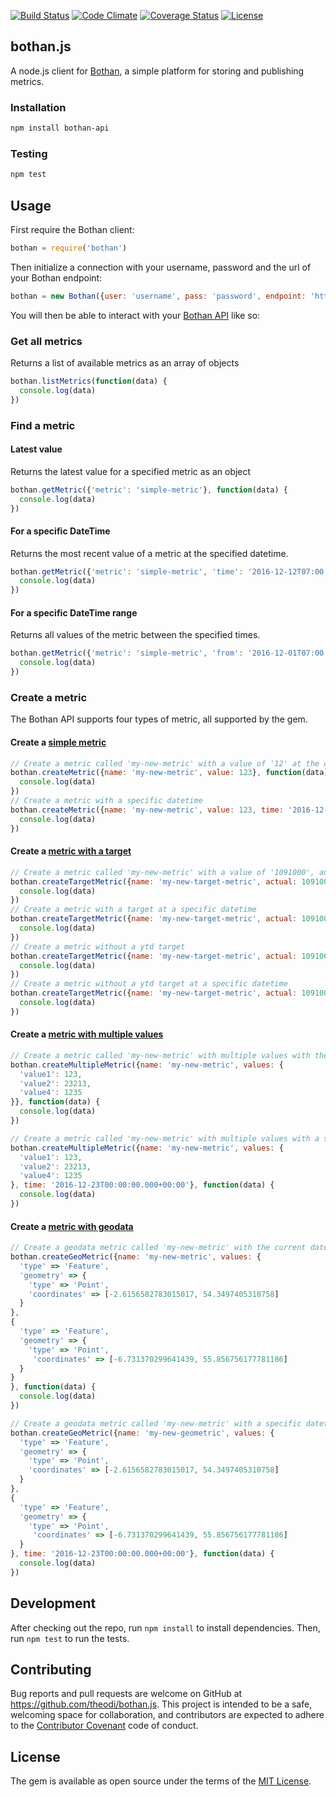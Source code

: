 [![Build Status](http://img.shields.io/travis/theodi/bothan.js.svg?style=flat-square)](https://travis-ci.org/theodi/bothan.js)
[![Code Climate](http://img.shields.io/codeclimate/github/theodi/bothan.js.svg?style=flat-square)](https://codeclimate.com/github/theodi/bothan.js)
[![Coverage Status](https://coveralls.io/repos/github/theodi/bothan.js/badge.svg?branch=master)](https://coveralls.io/github/theodi/bothan.js?branch=master)
[![License](http://img.shields.io/:license-mit-blue.svg?style=flat-square)](http://theodi.mit-license.org)

## bothan.js

A node.js client for [Bothan](https://bothan.io/), a simple platform for storing and publishing metrics.

### Installation

```bash
npm install bothan-api
```

### Testing
```bash
npm test
```

## Usage

First require the Bothan client:

```javascript
bothan = require('bothan')
```

Then initialize a connection with your username, password and the url of your Bothan endpoint:

```javascript
bothan = new Bothan({user: 'username', pass: 'password', endpoint: 'https://demo.bothan.io'})
```

You will then be able to interact with your [Bothan API](https://bothan.io/api.html) like so:

### Get all metrics

Returns a list of available metrics as an array of objects

```javascript
bothan.listMetrics(function(data) {
  console.log(data)
})
```

### Find a metric

#### Latest value

Returns the latest value for a specified metric as an object

```javascript
bothan.getMetric({'metric': 'simple-metric'}, function(data) {
  console.log(data)
})
```

#### For a specific DateTime

Returns the most recent value of a metric at the specified datetime.

```javascript
bothan.getMetric({'metric': 'simple-metric', 'time': '2016-12-12T07:00:24.465+00:00'}, function(data) {
  console.log(data)
})
```

#### For a specific DateTime range

Returns all values of the metric between the specified times.

```javascript
bothan.getMetric({'metric': 'simple-metric', 'from': '2016-12-01T07:00:22.851+00:00', 'to': '2016-12-05T07:00:22.459+00:00'}, function(data) {
  console.log(data)
})
```

### Create a metric


The Bothan API supports four types of metric, all supported by the gem.

#### Create a [simple metric](https://bothan.io/api#simple-value)

```javascript
// Create a metric called 'my-new-metric' with a value of '12' at the current datetime
bothan.createMetric({name: 'my-new-metric', value: 123}, function(data) {
  console.log(data)
})
// Create a metric with a specific datetime
bothan.createMetric({name: 'my-new-metric', value: 123, time: '2016-12-23T00:00:00.000+00:00'}, function(data) {
  console.log(data)
})
```

#### Create a [metric with a target](https://bothan.io/api#value-with-a-target)

```javascript
// Create a metric called 'my-new-metric' with a value of '1091000', an annual target of '2862000' and a ytd target of '1368000' at the current datetime
bothan.createTargetMetric({name: 'my-new-target-metric', actual: 1091000, annual_target: 2862000, ytd_target: 1368000}, function() {
  console.log(data)
})
// Create a metric with a target at a specific datetime
bothan.createTargetMetric({name: 'my-new-target-metric', actual: 1091000, annual_target: 2862000, ytd_target: 1368000, time: '2016-12-23T00:00:00.000+00:00'}, function() {
  console.log(data)
})
// Create a metric without a ytd target
bothan.createTargetMetric({name: 'my-new-target-metric', actual: 1091000, annual_target: 2862000}, function() {
  console.log(data)
})
// Create a metric without a ytd target at a specific datetime
bothan.createTargetMetric({name: 'my-new-target-metric', actual: 1091000, annual_target: 2862000, time: '2016-12-23T00:00:00.000+00:00'}, function() {
  console.log(data)
})
```

#### Create a [metric with multiple values](https://bothan.io/api#multiple-values)

```javascript
// Create a metric called 'my-new-metric' with multiple values with the current datetime
bothan.createMultipleMetric({name: 'my-new-metric', values: {
  'value1': 123,
  'value2': 23213,
  'value4': 1235
}}, function(data) {
  console.log(data)
})

// Create a metric called 'my-new-metric' with multiple values with a specific datetime
bothan.createMultipleMetric({name: 'my-new-metric', values: {
  'value1': 123,
  'value2': 23213,
  'value4': 1235
}, time: '2016-12-23T00:00:00.000+00:00'}, function(data) {
  console.log(data)
})
```

#### Create a [metric with geodata](https://bothan.io/api#geographical-data)

```javascript
// Create a geodata metric called 'my-new-metric' with the current datetime
bothan.createGeoMetric({name: 'my-new-metric', values: {
  'type' => 'Feature',
  'geometry' => {
    'type' => 'Point',
    'coordinates' => [-2.6156582783015017, 54.3497405310758]
  }
},
{
  'type' => 'Feature',
  'geometry' => {
    'type' => 'Point',
     'coordinates' => [-6.731370299641439, 55.856756177781186]
  }
}
}, function(data) {
  console.log(data)
})

// Create a geodata metric called 'my-new-metric' with a specific datetime
bothan.createGeoMetric({name: 'my-new-geometric', values: {
  'type' => 'Feature',
  'geometry' => {
    'type' => 'Point',
    'coordinates' => [-2.6156582783015017, 54.3497405310758]
  }
},
{
  'type' => 'Feature',
  'geometry' => {
    'type' => 'Point',
     'coordinates' => [-6.731370299641439, 55.856756177781186]
  }
}, time: '2016-12-23T00:00:00.000+00:00'}, function(data) {
  console.log(data)
})
```

## Development

After checking out the repo, run `npm install` to install dependencies. Then, run `npm test` to run the tests.

## Contributing

Bug reports and pull requests are welcome on GitHub at https://github.com/theodi/bothan.js. This project is intended to be a safe, welcoming space for collaboration, and contributors are expected to adhere to the [Contributor Covenant](http://contributor-covenant.org) code of conduct.

## License

The gem is available as open source under the terms of the [MIT License](http://opensource.org/licenses/MIT).
